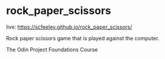 # rock_paper_scissors
live: 
https://scfeeley.github.io/rock_paper_scissors/

Rock paper scissors game that is played against the computer. 

The Odin Project Foundations Course 
